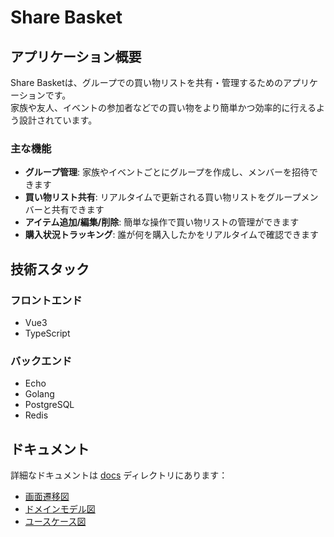 # Share Basket

## アプリケーション概要

Share Basketは、グループでの買い物リストを共有・管理するためのアプリケーションです。<br />
家族や友人、イベントの参加者などでの買い物をより簡単かつ効率的に行えるよう設計されています。

### 主な機能

- **グループ管理**: 家族やイベントごとにグループを作成し、メンバーを招待できます
- **買い物リスト共有**: リアルタイムで更新される買い物リストをグループメンバーと共有できます
- **アイテム追加/編集/削除**: 簡単な操作で買い物リストの管理ができます
- **購入状況トラッキング**: 誰が何を購入したかをリアルタイムで確認できます

## 技術スタック

### フロントエンド
- Vue3
- TypeScript

### バックエンド
- Echo
- Golang
- PostgreSQL
- Redis

## ドキュメント

詳細なドキュメントは [docs](./docs) ディレクトリにあります：

- [画面遷移図](./docs/screen_transition.md)
- [ドメインモデル図](./docs/domain_model.md)
- [ユースケース図](./docs/usecase_diagram.md)
